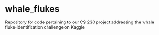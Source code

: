 # whale_flukes

Repository for code pertaining to our CS 230 project addressing the whale fluke-identification challenge on Kaggle
